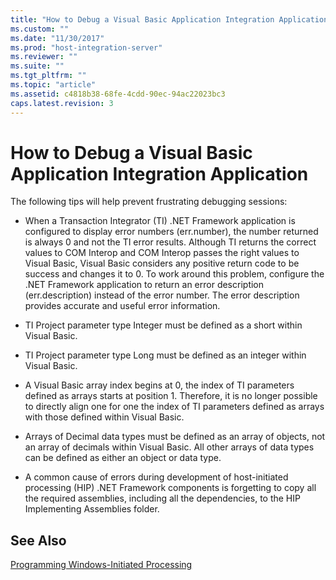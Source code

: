 ```yaml
---
title: "How to Debug a Visual Basic Application Integration Application2 | Microsoft Docs"
ms.custom: ""
ms.date: "11/30/2017"
ms.prod: "host-integration-server"
ms.reviewer: ""
ms.suite: ""
ms.tgt_pltfrm: ""
ms.topic: "article"
ms.assetid: c4818b38-68fe-4cdd-90ec-94ac22023bc3
caps.latest.revision: 3
---
```

# How to Debug a Visual Basic Application Integration Application
The following tips will help prevent frustrating debugging sessions:  
  
-   When a Transaction Integrator (TI) .NET Framework application is configured to display error numbers (err.number), the number returned is always 0 and not the TI error results. Although TI returns the correct values to COM Interop and COM Interop passes the right values to Visual Basic, Visual Basic considers any positive return code to be success and changes it to 0. To work around this problem, configure the .NET Framework application to return an error description (err.description) instead of the error number. The error description provides accurate and useful error information.  
  
-   TI Project parameter type Integer must be defined as a short within Visual Basic.  
  
-   TI Project parameter type Long must be defined as an integer within Visual Basic.  
  
-   A Visual Basic array index begins at 0, the index of TI parameters defined as arrays starts at position 1. Therefore, it is no longer possible to directly align one for one the index of TI parameters defined as arrays with those defined within Visual Basic.  
  
-   Arrays of Decimal data types must be defined as an array of objects, not an array of decimals within Visual Basic. All other arrays of data types can be defined as either an object or data type.  
  
-   A common cause of errors during development of host-initiated processing (HIP) .NET Framework components is forgetting to copy all the required assemblies, including all the dependencies, to the HIP Implementing Assemblies folder.  
  
## See Also  
 [Programming Windows-Initiated Processing](../core/programming-windows-initiated-processing2.md)